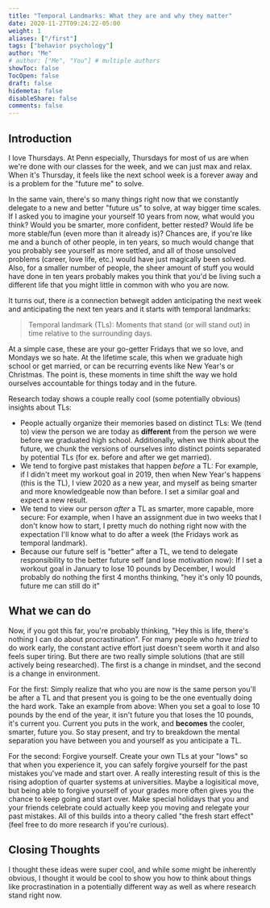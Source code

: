 ```yaml
---
title: "Temporal Landmarks: What they are and why they matter"
date: 2020-11-27T09:24:22-05:00
weight: 1
aliases: ["/first"]
tags: ["behavior psychology"]
author: "Me"
# author: ["Me", "You"] # multiple authors
showToc: false
TocOpen: false
draft: false
hidemeta: false
disableShare: false
comments: false
---
```


## Introduction

I love Thursdays. At Penn especially, Thursdays for most of us are when we're done with our classes for the week, and we can just max and relax. When it's Thursday, it feels like the next school week is a forever away and is a problem for the "future me" to solve.

In the same vain, there's so many things right now that we constantly delegate to a new and better "future us" to solve, at way bigger time scales. If I asked you to imagine your yourself 10 years from now, what would you think? Would you be smarter, more confident, better rested? Would life be more stable/fun (even more than it already is)? Chances are, if you're like me and a bunch of other people, in ten years, so much would change that you probably see yourself as more settled, and all of those unsolved problems (career, love life, etc.) would have just magically been solved. Also, for a smaller number of people, the sheer amount of stuff you would have done in ten years probably makes you think that you'd be living such a different life that you might little in common with who you are now.

It turns out, there _is_ a connection betwegit adden anticipating the next week and anticipating the next ten years and it starts with temporal landmarks:

> Temporal landmark (TLs): Moments that stand (or will stand out) in time relative to the surrounding days.

At a simple case, these are your go-getter Fridays that we so love, and Mondays we so hate. At the lifetime scale, this when we graduate high school or get married, or can be recurring events like New Year's or Christmas. The point is, these moments in time shift the way we hold ourselves accountable for things today and in the future.

Research today shows a couple really cool (some potentially obvious) insights about TLs:

- People actually organize their memories based on distinct TLs: We (tend to) view the person we are today as **different** from the person we were before we graduated high school. Additionally, when we think about the future, we chunk the versions of ourselves into distinct points separated by potential TLs (for ex. before and after we get married).
- We tend to forgive past mistakes that happen _before_ a TL: For example, if I didn't meet my workout goal in 2019, then when New Year's happens (this is the TL), I view 2020 as a new year, and myself as being smarter and more knowledgeable now than before. I set a similar goal and expect a new result.
- We tend to view our person _after_ a TL as smarter, more capable, more secure: For example, when I have an assignment due in two weeks that I don't know how to start, I pretty much do nothing right now with the expectation I'll know what to do after a week (the Fridays work as temporal landmark).
- Because our future self is "better" after a TL, we tend to delegate responsibility to the better future self (and lose motivation now): If I set a workout goal in January to lose 10 pounds by December, I would probably do nothing the first 4 months thinking, "hey it's only 10 pounds, future me can still do it"

## What we can do

Now, if you got this far, you're probably thinking, "Hey this is life, there's nothing I can do about procrastination". For many people who _have tried_ to do work early, the constant active effort just doesn't seem worth it and also feels super tiring. But there are two really simple solutions (that are still actively being researched). The first is a change in mindset, and the second is a change in environment.

For the first: Simply realize that who you are now is the same person you'll be after a TL and that present you is going to be the one eventually doing the hard work. Take an example from above: When you set a goal to lose 10 pounds by the end of the year, it isn't future you that loses the 10 pounds, it's current you. Current you puts in the work, and **becomes** the cooler, smarter, future you. So stay present, and try to breakdown the mental separation you have between you and yourself as you anticipate a TL.

For the second: Forgive yourself. Create your own TLs at your "lows" so that when you experience it, you can safely forgive yourself for the past mistakes you've made and start over. A really interesting result of this is the rising adoption of quarter systems at universities. Maybe a logisitical move, but being able to forgive yourself of your grades more often gives you the chance to keep going and start over. Make special holidays that you and your friends celebrate could actually keep you moving and relegate your past mistakes. All of this builds into a theory called "the fresh start effect" (feel free to do more research if you're curious).

## Closing Thoughts

I thought these ideas were super cool, and while some might be inherently obvious, I thought it would be cool to show you how to think about things like procrastination in a potentially different way as well as where research stand right now.
